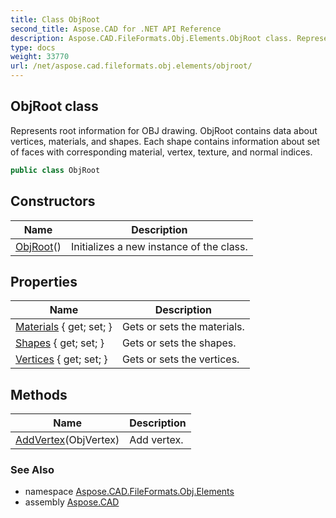 ```yaml
---
title: Class ObjRoot
second_title: Aspose.CAD for .NET API Reference
description: Aspose.CAD.FileFormats.Obj.Elements.ObjRoot class. Represents root information for OBJ drawing. ObjRoot contains data about vertices materials and shapes. Each shape contains information about set of faces with corresponding material vertex texture and normal indices
type: docs
weight: 33770
url: /net/aspose.cad.fileformats.obj.elements/objroot/
---
```

## ObjRoot class

Represents root information for OBJ drawing. ObjRoot contains data about vertices, materials, and shapes. Each shape contains information about set of faces with corresponding material, vertex, texture, and normal indices.

```csharp
public class ObjRoot
```

## Constructors

| Name | Description |
| --- | --- |
| [ObjRoot](objroot/)() | Initializes a new instance of the class. |

## Properties

| Name | Description |
| --- | --- |
| [Materials](../../aspose.cad.fileformats.obj.elements/objroot/materials/) { get; set; } | Gets or sets the materials. |
| [Shapes](../../aspose.cad.fileformats.obj.elements/objroot/shapes/) { get; set; } | Gets or sets the shapes. |
| [Vertices](../../aspose.cad.fileformats.obj.elements/objroot/vertices/) { get; set; } | Gets or sets the vertices. |

## Methods

| Name | Description |
| --- | --- |
| [AddVertex](../../aspose.cad.fileformats.obj.elements/objroot/addvertex/)(ObjVertex) | Add vertex. |

### See Also

* namespace [Aspose.CAD.FileFormats.Obj.Elements](../../aspose.cad.fileformats.obj.elements/)
* assembly [Aspose.CAD](../../)


